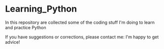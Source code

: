 # Learning_Python
In this repository are collected some of the coding stuff I'm doing to learn and practice Python

If you have suggestions or corrections, please contact me: I'm happy to get advice!

